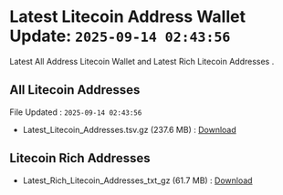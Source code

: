 # Latest Litecoin Address Wallet Update: `2025-09-14 02:43:56`

Latest All Address Litecoin Wallet and Latest Rich Litecoin Addresses .

## All Litecoin Addresses

File Updated : `2025-09-14 02:43:56`

- Latest_Litecoin_Addresses.tsv.gz (237.6 MB) : [Download](https://github.com/Pymmdrza/Rich-Address-Wallet/releases/tag/Litecoin)

## Litecoin Rich Addresses

- Latest_Rich_Litecoin_Addresses_txt_gz (61.7 MB) : [Download](https://github.com/Pymmdrza/Rich-Address-Wallet/releases/tag/Litecoin)
